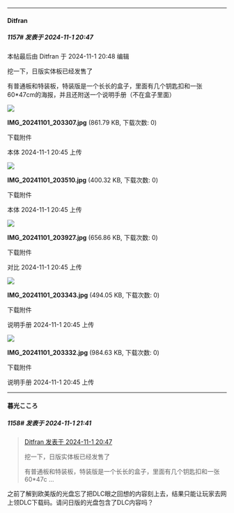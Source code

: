 ﻿
*****

####  Ditfran  
##### 1157#       发表于 2024-11-1 20:47

 本帖最后由 Ditfran 于 2024-11-1 20:48 编辑 

挖一下，日版实体板已经发售了

有普通板和特装板，特装版是一个长长的盒子，里面有几个钥匙扣和一张60*47cm的海报，并且还附送一个说明手册（不在盒子里面）

<img src="https://img.saraba1st.com/forum/202411/01/204549wxyrqyrz3qya7ose.jpg" referrerpolicy="no-referrer">

<strong>IMG_20241101_203307.jpg</strong> (861.79 KB, 下载次数: 0)

下载附件

本体
2024-11-1 20:45 上传

<img src="https://img.saraba1st.com/forum/202411/01/204549y9qrmqiy9fx3xx59.jpg" referrerpolicy="no-referrer">

<strong>IMG_20241101_203510.jpg</strong> (400.32 KB, 下载次数: 0)

下载附件

本体
2024-11-1 20:45 上传

<img src="https://img.saraba1st.com/forum/202411/01/204545wz017mrqlydd2tzt.jpg" referrerpolicy="no-referrer">

<strong>IMG_20241101_203927.jpg</strong> (656.86 KB, 下载次数: 0)

下载附件

对比
2024-11-1 20:45 上传

<img src="https://img.saraba1st.com/forum/202411/01/204548xd3yznssbmbiyhek.jpg" referrerpolicy="no-referrer">

<strong>IMG_20241101_203343.jpg</strong> (494.05 KB, 下载次数: 0)

下载附件

说明手册
2024-11-1 20:45 上传

<img src="https://img.saraba1st.com/forum/202411/01/204547id884a9m8kk8t438.jpg" referrerpolicy="no-referrer">

<strong>IMG_20241101_203332.jpg</strong> (984.63 KB, 下载次数: 0)

下载附件

说明手册
2024-11-1 20:45 上传


*****

####  暮光こころ  
##### 1158#       发表于 2024-11-1 21:41

<blockquote><a href="httphttps://bbs.saraba1st.com/2b/forum.php?mod=redirect&amp;goto=findpost&amp;pid=66597849&amp;ptid=1992654" target="_blank">Ditfran 发表于 2024-11-1 20:47</a>

挖一下，日版实体板已经发售了

有普通板和特装板，特装版是一个长长的盒子，里面有几个钥匙扣和一张60*47c ...</blockquote>
之前了解到欧美版的光盘忘了把DLC眼之回想的内容刻上去，结果只能让玩家去网上领DLC下载码。请问日版的光盘包含了DLC内容吗？

